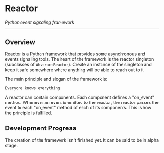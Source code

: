 # **Reactor**
*Python event signaling framework*

-----------------

## Overview

Reactor is a Python framework that provides some asynchronous and events signaling tools. The heart of the framework is the reactor singleton (subclasses of `AbstractReactor`). Create an instance of the singleton and keep it safe somewhere where anything will be able to reach out to it.    

The main principle and slogan of the framework is:

    Everyone knows everything 

A reactor can contain components. Each component defines a "on_event" method. Whenever an event is emitted to the reactor, the reactor passes the event to each "on_event" method of each of its components. This is how the principle is fulfilled.

## Development Progress

The creation of the framework isn't finished yet. It can be said to be in alpha stage. 

